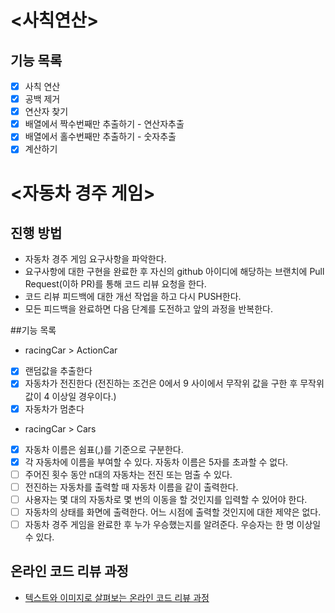# <사칙연산>

## 기능 목록

- [x] 사칙 연산
- [x] 공백 제거
- [x] 연산자 찾기
- [x] 배열에서 짝수번째만 추출하기 - 연산자추출
- [x] 배열에서 홀수번째만 추출하기 - 숫자추출
- [x] 계산하기

# <자동차 경주 게임>

## 진행 방법
* 자동차 경주 게임 요구사항을 파악한다.
* 요구사항에 대한 구현을 완료한 후 자신의 github 아이디에 해당하는 브랜치에 Pull Request(이하 PR)를 통해 코드 리뷰 요청을 한다.
* 코드 리뷰 피드백에 대한 개선 작업을 하고 다시 PUSH한다.
* 모든 피드백을 완료하면 다음 단계를 도전하고 앞의 과정을 반복한다.

##기능 목록
- racingCar > ActionCar
- [x] 랜덤값을 추출한다
- [x] 자동차가 전진한다 (전진하는 조건은 0에서 9 사이에서 무작위 값을 구한 후 무작위 값이 4 이상일 경우이다.)
- [x] 자동차가 멈춘다
- racingCar > Cars
- [x] 자동차 이름은 쉼표(,)를 기준으로 구분한다.
- [x] 각 자동차에 이름을 부여할 수 있다. 자동차 이름은 5자를 초과할 수 없다.
- [ ] 주어진 횟수 동안 n대의 자동차는 전진 또는 멈출 수 있다.
- [ ] 전진하는 자동차를 출력할 때 자동차 이름을 같이 출력한다.
- [ ] 사용자는 몇 대의 자동차로 몇 번의 이동을 할 것인지를 입력할 수 있어야 한다.
- [ ] 자동차의 상태를 화면에 출력한다. 어느 시점에 출력할 것인지에 대한 제약은 없다.
- [ ] 자동차 경주 게임을 완료한 후 누가 우승했는지를 알려준다. 우승자는 한 명 이상일 수 있다.

## 온라인 코드 리뷰 과정
* [텍스트와 이미지로 살펴보는 온라인 코드 리뷰 과정](https://github.com/next-step/nextstep-docs/tree/master/codereview)